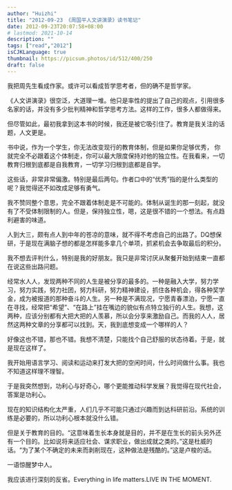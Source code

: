 ```yaml
---
author: "Huizhi"
title: "2012-09-23 《周国平人文讲演录》读书笔记"
date: 2012-09-23T20:07:58+08:00
# lastmod: 2021-10-14
description: ""
tags: ["read","2012"]
isCJKLanguage: true
thumbnail: https://picsum.photos/id/512/400/250
draft: false
---
```




我把周先生看成作家。或许可以看成哲学思考者，但的确不是哲学家。

《人文讲演录》很空泛，大道理一堆。他只是率性的提出了自己的观点，引用很多名家的话，并没有多少批判精神和哲学思考方法。这样的工作，很多人都做得来。

但尽管如此，最初我拿到这本书的时候，我还是被它吸引住了。教育是我关注的话题，人文更是。

书中说，作为一个学生，你无法改变现行的教育体制，但是如果你足够优秀， 你就完全不必跟着这个体制走，你可以最大限度保持对他的独立性。在我看来，一切教育归根到底都是自我教育，一切学习归根到底都是自学。

这些话，非常非常偏激。特别是最后两句。作者口中的“优秀”指的是什么类型的呢？我觉得还不如改成足够有勇气。

我不赞同整个意思，完全不跟着体制走是不可能的。体制从诞生的那一刻起，就没有了不受体制限制的人。但是，保持独立性，嗯，这是很不错的一个想法。有点趋利避害的味道。

人到大三，颇有点人到中年的苍凉的意味，就不得不考虑自己的出路了。DQ想保研，于是现在满脑子想的都是怎样能多拿几个单项，抓紧机会去争取最后的积分。

我不想去评判什么，特别是我的好朋友。我只是非常讨厌从聚餐开始到结束一直都在说这些出路问题。

经常水人人，发现两种不同的人生是被分享的最多的。一种是融入大学，努力学习，努力实践，努力社团，努力科研，努力精神建设，抓住各种机会，得各种奖学金，成为被报道的那种奋斗的人生。另一种是不满现况，宁愿青春漂泊，宁愿一直在寻找，经常把“希望”、“在路上”挂在嘴边的貌似有点特立独行的人生。我想，这两种，应该分别都有大把大把的人羡慕，所以会分享来激励自己。而我的人人，居然这两种文章的分享都可以找到。天，我到底想变成一个哪样的人？

好像这也不错，那也不错。我想不清楚，只能找个自己舒服的状态待着。于是，就是现在这样了。

我开始用语言学习、阅读和运动来打发大把的空闲时间，什么时间做什么事。我也不知道这样理不理智。

于是我突然想到，功利心与好奇心，哪个更能推动科学发展？我觉得在现代社会，答案是功利心。

现在的知识结构化太严重，人们几乎不可能只通过兴趣而到达科研前沿。系统的训练是必要的，所以功利心根本就没什么错。

但是关于教育的目的。“这意味着生长本身就是目的，并不是在生长的前头另外还有一个目的。比如说将来适应社会、谋求职业，做出成就之类的。”这是杜威的话。“为了某个不确定的未来而剥削现在，这种做法是残酷的。”这是卢梭的话。

一语惊醒梦中人。

我应该进行深刻的反省。Everything in life matters.LIVE IN THE MOMENT.

